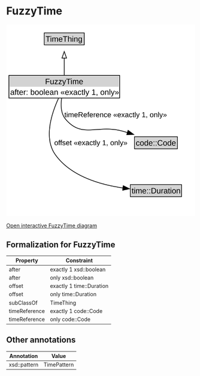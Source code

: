 # FuzzyTime

![FuzzyTime Diagram](../diagrams/FuzzyTime.svg)

<a href="../../diagrams/FuzzyTime.svg">Open interactive FuzzyTime diagram</a>

## Formalization for FuzzyTime

| Property | Constraint |
|----------|------------|
| after | exactly 1 xsd::boolean |
| after | only xsd::boolean |
| offset | exactly 1 time::Duration |
| offset | only time::Duration |
| subClassOf | TimeThing |
| timeReference | exactly 1 code::Code |
| timeReference | only code::Code |

## Other annotations

| Annotation | Value |
|------------|-------|
| xsd::pattern | TimePattern |

